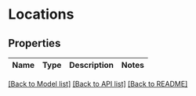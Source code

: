 # Locations

## Properties
Name | Type | Description | Notes
------------ | ------------- | ------------- | -------------

[[Back to Model list]](../../../../Downloads/sb_db_api/README.md#documentation-for-models) [[Back to API list]](../../../../Downloads/sb_db_api/README.md#documentation-for-api-endpoints) [[Back to README]](../../../../Downloads/sb_db_api/README.md)

